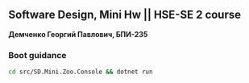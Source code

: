 ## Software Design, Mini Hw || HSE-SE 2 course

**Демченко Георгий Павлович, БПИ-235**

### Boot guidance

```bash
cd src/SD.Mini.Zoo.Console && dotnet run
```